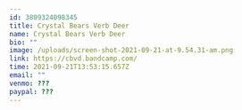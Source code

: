 ```yaml
---
id: 3809324098345
title: Crystal Bears Verb Deer
name: Crystal Bears Verb Deer
bio: ""
image: /uploads/screen-shot-2021-09-21-at-9.54.31-am.png
link: https://cbvd.bandcamp.com/
time: 2021-09-21T13:53:15.657Z
email: ""
venmo: ???
paypal: ???
---
```

